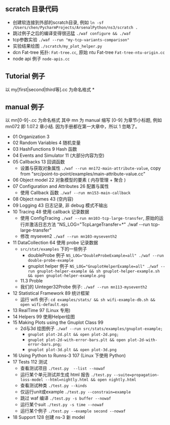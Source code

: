 ## scratch 目录代码
 * 创建软连接到外部的scratch目录, 例如 `ln -sf /Users/chen/PycharmProjects/ArsenalPython/ns3/scratch .`
 * 跳过例子之后的编译变得很迅猛 `./waf configure && ./waf`
 * tcp参数实验 `./waf --run "my-tcp-variants-comparison"`
 * 实验结果绘图 `./scratch/my_plot_helper.py`
 * dcn Fat-tree 拓扑: `Fat-tree.cc`, 原始 ntu Fat-tree `Fat-tree-ntu-origin.cc`
 * node api 例子 `node-apis.cc`

## Tutorial 例子
 以 my[first|second|third等].cc 为命名格式
 *

## manual 例子
 以 mn[0-9]-<orignal-source>.cc 为命名格式
 其中 mn 为 manual 缩写 [0-9] 为章节小标题, 例如 mn072 即 1.07.2 章小结. 因为手册都在第一大章中，所以 1 忽略了。

* 01 Organization 3
* 02 Random Variables 4 随机变量
* 03 HashFunctions 9 Hash 函数
* 04 Events and Simulator 11 (大部分内容为空)
* 05 Callbacks 13 回调函数
   - 设置与获取对象属性 `./waf --run mn172-main-attribute-value`, copy from "src/point-to-point/examples/main-attribute-value.cc"
* 06 Object model 22 对象模型的要素 ( 内存管理 + 聚合 )
* 07 Configuration and Attributes 26 配置与属性
   - 使用 Callback 函数 `./waf --run mn153-main-callback`
* 08 Object names 43 (空内容)
* 09 Logging 43 日志记录, 非 debug 模式不输出
* 10 Tracing 48 使用 callback 记录数据
  - 使用 ConfigTracing `./waf --run mn103-tcp-large-transfer`, 原始的运行并激活日志方法 "NS_LOG="TcpLargeTransfer=*" ./waf --run tcp-large-transfer"
  - 修改 myseven2 `./waf --run mn103-myseventh2`
* 11 DataCollection 64 使用 probe 记录数据
  - `src/stat/examples` 下的一些例子
    + doubleProbe 例子 `NS_LOG="DoubleProbeExample=all" ./waf --run double-probe-example`
    + gnuplot helper 例子 `NS_LOG="GnuplotHelperExample=all" ./waf --run gnuplot-helper-example && sh gnuplot-helper-example.sh && open gnuplot-helper-example.png`
  - 11.3 Proble
  - 我们的 Uinteger32Probe 例子: `./waf --run mn113-myseventh2 `
* 12 Statistical Framework 89 统计框架
  - 运行 wifi 例子: `cd examples/stats/ && sh wifi-example-db.sh && open wifi-default.eps`
* 13 RealTime 97 (Linux 专用)
* 14 Helpers 99 使用Helper绘图
* 15 Making Plots using the Gnuplot Class 99
  - 2d与3d 绘图例子 `./waf --run src/stats/examples/gnuplot-example;`  
     + `gnuplot plot-2d.plt && open plot-2d.png; `
     + `gnuplot plot-2d-with-error-bars.plt && open plot-2d-with-error-bars.png;`
     + `gnuplot plot-3d.plt && open plot-3d.png`
* 16 Using Python to Runns-3 107 (Linux 下使用 Python)
* 17 Tests 112 测试
  - 查看测试项目 `./test.py  --list --nowaf`
  - 运行某个单元测试并生成 html 报告  `./test.py --suite=propagation-loss-model --html=nightly.html && open nightly.html`
  - 查看测试种类 `./test.py --kinds`
  - 仅运行unit或example `./test.py --constrain=example`  
  - 跳过 waf 编译 `./test.py -s buffer --nowaf`
  - 运行某个suit `./test.py -s time --nowaf`
  - 运行某个例子 `./test.py --example second --nowaf`
* 18 Support 128 创建 ns-3 新 model

